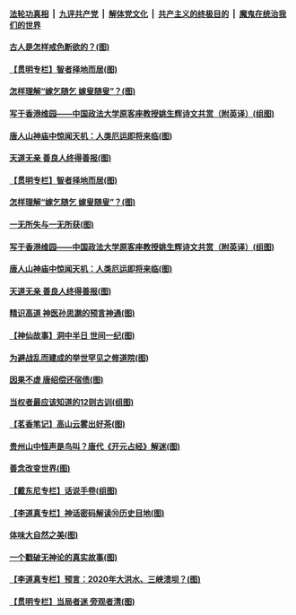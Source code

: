 ####  [法轮功真相](../../../../basic/blob/master/README.md?t=07090902) &nbsp;|&nbsp; [九评共产党](../../../../9ping.md/blob/master/README.md?t=07090902) &nbsp;|&nbsp; [解体党文化](../../../../jtdwh.md/blob/master/README.md?t=07090902)  &nbsp;|&nbsp; [共产主义的终极目的](../../../../gczydzjmd.md/blob/master/README.md?t=07090902) &nbsp;|&nbsp; [魔鬼在统治我们的世界](../../../../mgztzwmdsj.md/blob/master/README.md?t=07090902) 

#### [古人是怎样戒色断欲的？(图)](../pages/p7/939115.md?t=07090902) 

#### [【贯明专栏】智者择地而居(图)](../pages/p7/938962.md?t=07090902) 

#### [怎样理解“嫁乞随乞 嫁叟随叟”？(图)](../pages/p7/938660.md?t=07090902) 

#### [写于香港维园——中国政法大学原客座教授姚生辉诗文共赏（附英译）(组图)](../pages/p7/938935.md?t=07090902) 

#### [唐人山神庙中惊闻天机：人类厄运即将来临(图)](../pages/p7/938830.md?t=07090902) 

#### [天道无亲 善良人终得善报(图)](../pages/p7/938657.md?t=07090902) 

#### [【贯明专栏】智者择地而居(图)](../pages/p7/938962.md?t=07090902) 

#### [怎样理解“嫁乞随乞 嫁叟随叟”？(图)](../pages/p7/938660.md?t=07090902) 

#### [一无所失与一无所获(图)](../pages/p7/938964.md?t=07090902) 

#### [写于香港维园——中国政法大学原客座教授姚生辉诗文共赏（附英译）(组图)](../pages/p7/938935.md?t=07090902) 

#### [唐人山神庙中惊闻天机：人类厄运即将来临(图)](../pages/p7/938830.md?t=07090902) 

#### [天道无亲 善良人终得善报(图)](../pages/p7/938657.md?t=07090902) 

#### [精识高道 神医孙思邈的预言神通(图)](../pages/p7/938855.md?t=07090902) 

#### [【神仙故事】洞中半日 世间一纪(图)](../pages/p7/938663.md?t=07090902) 

#### [为避战乱而建成的举世罕见之修道院(图)](../pages/p7/938715.md?t=07090902) 

#### [因果不虚 唐绍偿还宿债(图)](../pages/p7/938656.md?t=07090902) 

#### [当权者最应该知道的12则古训(组图)](../pages/p7/938581.md?t=07090902) 

#### [【茗香笔记】高山云雾出好茶(图)](../pages/p7/938345.md?t=07090902) 

#### [贵州山中怪声是鸟叫？唐代《开元占经》解迷(图)](../pages/p7/938669.md?t=07090902) 

#### [善念改变世界(图)](../pages/p7/938282.md?t=07090902) 

#### [【戴东尼专栏】话说手卷(组图)](../pages/p7/936297.md?t=07090902) 

#### [【李道真专栏】神话密码解读⑩历史目地(图)](../pages/p7/938337.md?t=07090902) 

#### [体味大自然之美(图)](../pages/p7/938567.md?t=07090902) 

#### [一个戳破无神论的真实故事(图)](../pages/p7/938421.md?t=07090902) 

#### [【李道真专栏】预言：2020年大洪水、三峡溃坝？(图)](../pages/p7/938448.md?t=07090902) 

#### [【贯明专栏】当局者迷 旁观者清(图)](../pages/p7/938303.md?t=07090902) 

